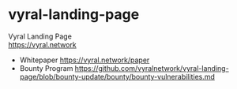 # vyral-landing-page
Vyral Landing Page  
https://vyral.network

* Whitepaper https://vyral.network/paper
* Bounty Program https://github.com/vyralnetwork/vyral-landing-page/blob/bounty-update/bounty/bounty-vulnerabilities.md

